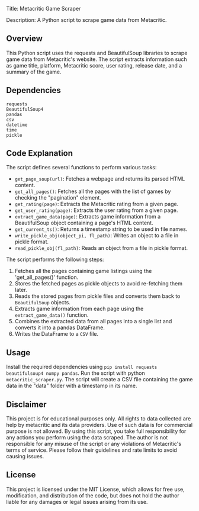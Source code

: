 Title: Metacritic Game Scraper

Description: A Python script to scrape game data from Metacritic.

## Overview
This Python script uses the requests and BeautifulSoup libraries to scrape game data from Metacritic's website. The script extracts information such as game title, platform, Metacritic score, user rating, release date, and a summary of the game.

## Dependencies
```
requests
BeautifulSoup4
pandas
csv
datetime
time
pickle
```

## Code Explanation
The script defines several functions to perform various tasks:

- `get_page_soup(url)`: Fetches a webpage and returns its parsed HTML content.
- `get_all_pages()`: Fetches all the pages with the list of games by checking the "pagination" element.
- `get_rating(page)`: Extracts the Metacritic rating from a given page.
- `get_user_rating(page)`: Extracts the user rating from a given page.
- `extract_game_data(page)`: Extracts game information from a BeautifulSoup object containing a page's HTML content.
- `get_current_ts()`: Returns a timestamp string to be used in file names.
- `write_pickle_obj(object_pi, fl_path)`: Writes an object to a file in pickle format.
- `read_pickle_obj(fl_path)`: Reads an object from a file in pickle format.

The script performs the following steps:

1. Fetches all the pages containing game listings using the 'get_all_pages()' function.
2. Stores the fetched pages as pickle objects to avoid re-fetching them later.
3. Reads the stored pages from pickle files and converts them back to `BeautifulSoup` objects.
4. Extracts game information from each page using the `extract_game_data()` function.
5. Combines the extracted data from all pages into a single list and converts it into a pandas DataFrame.
6. Writes the DataFrame to a `CSV` file.

## Usage
Install the required dependencies using `pip install requests beautifulsoup4 numpy pandas`.
Run the script with python `metacritic_scraper.py`.
The script will create a CSV file containing the game data in the "data" folder with a timestamp in its name.

## Disclaimer
This project is for educational purposes only. All rights to data collected are help by metacritic and its data providers. Use of such data is for commercial purpose is not allowed. By using this script, you take full responsibility for any actions you perform using the data scraped. The author is not responsible for any misuse of the script or any violations of Metacritic's terms of service. Please follow their guidelines and rate limits to avoid causing issues.

## License
This project is licensed under the MIT License, which allows for free use, modification, and distribution of the code, but does not hold the author liable for any damages or legal issues arising from its use.
